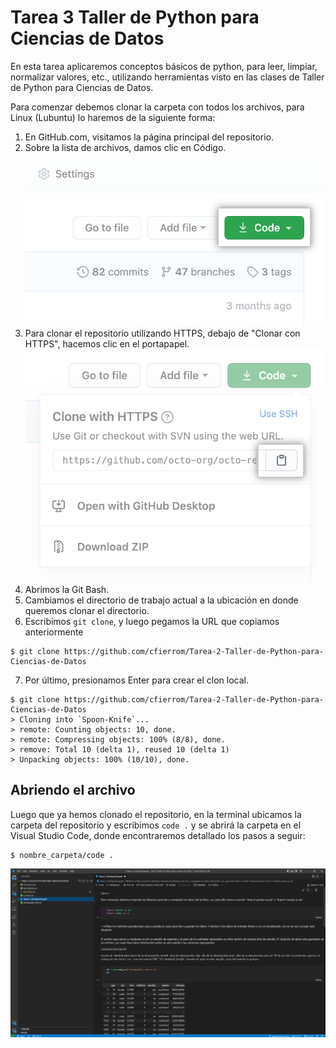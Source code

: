 # Tarea 3 Taller de Python para Ciencias de Datos 

En esta tarea aplicaremos conceptos básicos de python, para leer, limpiar, normalizar valores, etc., utilizando herramientas visto en las clases de Taller de Python para Ciencias de Datos.

Para comenzar debemos clonar la carpeta con todos los archivos, para Linux (Lubuntu) lo haremos de la siguiente forma:

1. En GitHub.com, visitamos la página principal del repositorio.
2. Sobre la lista de archivos, damos clic en Código.
![imagen 1](./code-button.png)
3. Para clonar el repositorio utilizando HTTPS, debajo de "Clonar con HTTPS", hacemos clic en el portapapel. 
![imagen 2](./https-url-clone.png)
4. Abrimos la Git Bash.
5. Cambiamos el directorio de trabajo actual a la ubicación en donde queremos clonar el directorio.
6. Escribimos ```git clone```, y luego pegamos la URL que copiamos anteriormente
```
$ git clone https://github.com/cfierrom/Tarea-2-Taller-de-Python-para-Ciencias-de-Datos
```
7. Por último, presionamos Enter para crear el clon local. 
``` 
$ git clone https://github.com/cfierrom/Tarea-2-Taller-de-Python-para-Ciencias-de-Datos
> Cloning into `Spoon-Knife`...
> remote: Counting objects: 10, done.
> remote: Compressing objects: 100% (8/8), done.
> remove: Total 10 (delta 1), reused 10 (delta 1)
> Unpacking objects: 100% (10/10), done.
```

## Abriendo el archivo

Luego que ya hemos clonado el repositorio, en la terminal ubicamos la carpeta del repositorio y escribimos ```code .``` y se abrirá la carpeta en el Visual Studio Code, donde encontraremos detallado los pasos a seguir:
```
$ nombre_carpeta/code .
```
![imagen 3](./Visual_Studio_Code.png)

